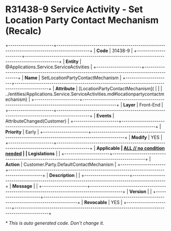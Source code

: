 ﻿---
erp.type: front-end-business-rule
erp.entity: Applications.Service.ServiceActivities
---

# R31438-9 Service Activity - Set Location Party Contact Mechanism (Recalc)
+----------------------+----------------------------------------------------------------------------------------------+
| **Code**             | 31438-9                                                                                      |
+----------------------+----------------------------------------------------------------------------------------------+
| **Entity**           | @Applications.Service.ServiceActivities                                                      |
+----------------------+----------------------------------------------------------------------------------------------+
| **Name**             | SetLocationPartyContactMechanism                                                             |
+----------------------+----------------------------------------------------------------------------------------------+
| **Attribute**        | [LocationPartyContactMechanism](                                                             |
|                      | ../entities/Applications.Service.ServiceActivities.md#locationpartycontactmechanism)         |
+----------------------+----------------------------------------------------------------------------------------------+
| **Layer**            | Front-End                                                                                    |
+----------------------+----------------------------------------------------------------------------------------------+
| **Events**           | AttributeChanged(Customer)                                                                   |
+----------------------+----------------------------------------------------------------------------------------------+
| **Priority**         | Early                                                                                        |
+----------------------+----------------------------------------------------------------------------------------------+
| **Modify**           | YES                                                                                          |
+----------------------+----------------------------------------------------------------------------------------------+
| **Applicable         | [ALL // no condition needed](xref:applicable-legislations)                                   |
| Legislations**       |                                                                                              |
+----------------------+----------------------------------------------------------------------------------------------+
| **Action**           | Customer.Party.DefaultContactMechanism                                                       |
+----------------------+----------------------------------------------------------------------------------------------+
| **Description**      |                                                                                              |
+----------------------+----------------------------------------------------------------------------------------------+
| **Message**          |                                                                                              |
+----------------------+----------------------------------------------------------------------------------------------+
| **Version**          |                                                                                              |
+----------------------+----------------------------------------------------------------------------------------------+
| **Revocable**        | YES                                                                                          |
+----------------------+----------------------------------------------------------------------------------------------+

*\* This is auto generated code. Don't change it.*
